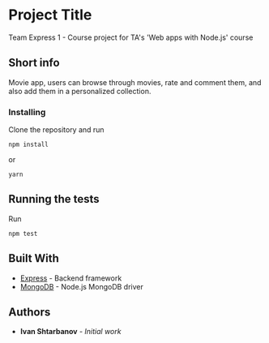 # Project Title

Team Express 1 - Course project for TA's 'Web apps with Node.js' course

## Short info

Movie app, users can browse through movies, rate and comment them, and also add them in a personalized collection.

### Installing

Clone the repository and run

```
npm install
```
or

```
yarn
```

## Running the tests

Run

```
npm test
```

## Built With

* [Express](https://expressjs.com/) - Backend framework
* [MongoDB](https://mongodb.github.io/node-mongodb-native/) - Node.js MongoDB driver

## Authors

* **Ivan Shtarbanov** - *Initial work*